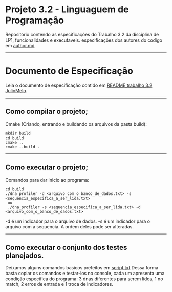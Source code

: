 # Projeto 3.2 - Linguaguem de Programação
Repositório contendo as especificações do Trabalho 3.2 da disciplina de LP1, funcionalidades e executaveis.
especificações dos autores do codigo em [author.md](author.md)

***

# Documento de Especificação
Leia o documento de especificação contido em [README trabalho 3.2 JulioMelo](https://github.com/JulioMelo-Classes/LP1-2021.2-DNAProfiler/blob/master/README.md).

***

## Como compilar o projeto;
Cmake (Criando, entrando e buildando os arquivos da pasta build):
```console
mkdir build
cd build
cmake ..
cmake --build .
```

***

## Como executar o projeto;
Comandos para dar inicio ao programa:
```console
cd build
./dna_profiler -d <arquivo_com_o_banco_de_dados.txt> -s <sequencia_especifica_a_ser_lida.txt>
 ou
 ./dna_profiler -s <sequencia_especifica_a_ser_lida.txt> -d <arquivo_com_o_banco_de_dados.txt>
```
-d é um indicador para o arquivo de dados.
-s é um indicador para o arquivo com a sequencia.
A ordem deles pode ser alteradas.

***
  
## Como executar o conjunto dos testes planejados.
Deixamos alguns comandos basicos prefeitos em [script.txt](/data/script.txt)
Dessa forma basta copiar os comandos e testar-los no console, cada um apresenta uma condição especifica do programa: 3 dnas diferentes para serem lidos, 1 no match, 2 erros de entrada e 1 troca de indicadores.
